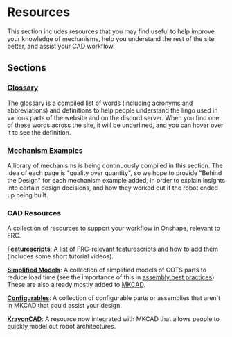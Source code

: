 # Resources
This section includes resources that you may find useful to help improve your knowledge of mechanisms, help you understand the rest of the site better, and assist your CAD workflow.

## Sections

### [Glossary](glossary.md)
The glossary is a compiled list of words (including acronyms and abbreviations) and definitions to help people understand the lingo used in various parts of the website and on the discord server. When you find one of these words across the site, it will be underlined, and you can hover over it to see the definition.

### [Mechanism Examples](../mechanism-examples/index.md)
A library of mechanisms is being continuously compiled in this section. The idea of each page is "quality over quantity", so we hope to provide "Behind the Design" for each mechanism example added, in order to explain insights into certain design decisions, and how they worked out if the robot ended up being built.

### CAD Resources
A collection of resources to support your workflow in Onshape, relevant to FRC.

[**Featurescripts**](featurescripts.md): A list of FRC-relevant featurescripts and how to add them (includes some short tutorial videos).

[**Simplified Models**](simplified.md): A collection of simplified models of COTS parts to reduce load time (see the importance of this in [assembly best practices](../design-standards/assembly-setup.md)). These are also already mostly added to [MKCAD](https://appstore.onshape.com/apps/Manufacturers%20Models/2ZT7X5D646R3LM3ZND7LGBTYRVM4SVH6CDDGM6I=/description).

[**Configurables**](configurables.md): A collection of configurable parts or assemblies that aren't in MKCAD that could assist your design.

[**KrayonCAD**](krayonCAD.md): A resource now integrated with MKCAD that allows people to quickly model out robot architectures.


